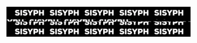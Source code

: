 
![изображениe](https://github.com/tit-alex/tit-alex/blob/main/assets/giphygif.gif)

  <!-- <img width="480" height="76" src="https://github.com/tit-alex/tit-alex/blob/main/as -->
